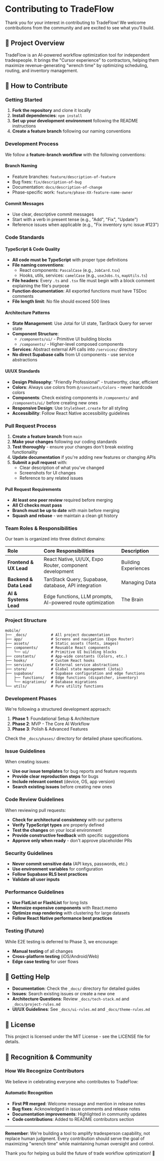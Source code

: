 # Contributing to TradeFlow

Thank you for your interest in contributing to TradeFlow! We welcome contributions from the community and are excited to see what you'll build.

## 🎯 Project Overview

TradeFlow is an AI-powered workflow optimization tool for independent tradespeople. It brings the "Cursor experience" to contractors, helping them maximize revenue-generating "wrench time" by optimizing scheduling, routing, and inventory management.

## 🤝 How to Contribute

### Getting Started

1. **Fork the repository** and clone it locally
2. **Install dependencies**: `npm install`
3. **Set up your development environment** following the README instructions
4. **Create a feature branch** following our naming conventions

### Development Process

We follow a **feature-branch workflow** with the following conventions:

#### Branch Naming
- Feature branches: `feature/description-of-feature`
- Bug fixes: `fix/description-of-bug`
- Documentation: `docs/description-of-change`
- Phase-specific work: `feature/phase-XX-feature-name-owner`

#### Commit Messages
- Use clear, descriptive commit messages
- Start with a verb in present tense (e.g., "Add", "Fix", "Update")
- Reference issues when applicable (e.g., "Fix inventory sync issue #123")

### Code Standards

#### TypeScript & Code Quality
- **All code must be TypeScript** with proper type definitions
- **File naming conventions**:
  - React components: `PascalCase` (e.g., `JobCard.tsx`)
  - Hooks, utils, services: `camelCase` (e.g., `useJobs.ts`, `mapUtils.ts`)
- **File headers**: Every `.ts` and `.tsx` file must begin with a block comment explaining the file's purpose
- **Function documentation**: All exported functions must have TSDoc comments
- **File length limit**: No file should exceed 500 lines

#### Architecture Patterns
- **State Management**: Use Jotai for UI state, TanStack Query for server state
- **Component Structure**: 
  - `/components/ui/` - Primitive UI building blocks
  - `/components/` - Higher-level composed components
- **Services**: Abstract external API calls into `/services/` directory
- **No direct Supabase calls** from UI components - use service abstractions

#### UI/UX Standards
- **Design Philosophy**: "Friendly Professional" - trustworthy, clear, efficient
- **Colors**: Always use colors from `@/constants/Colors` - never hardcode colors
- **Components**: Check existing components in `/components/` and `/components/ui/` before creating new ones
- **Responsive Design**: Use `StyleSheet.create` for all styling
- **Accessibility**: Follow React Native accessibility guidelines

### Pull Request Process

1. **Create a feature branch** from `main`
2. **Make your changes** following our coding standards
3. **Test thoroughly** - ensure your changes don't break existing functionality
4. **Update documentation** if you're adding new features or changing APIs
5. **Submit a pull request** with:
   - Clear description of what you've changed
   - Screenshots for UI changes
   - Reference to any related issues

#### Pull Request Requirements
- **At least one peer review** required before merging
- **All CI checks must pass**
- **Branch must be up to date** with main before merging
- **Squash and rebase** - we maintain a clean git history

### Team Roles & Responsibilities

Our team is organized into three distinct domains:

| **Role** | **Core Responsibilities** | **Description** |
| :--- | :--- | :--- |
| **Frontend & UX Lead** | React Native, UI/UX, Expo Router, component development | Building Experiences |
| **Backend & Data Lead** | TanStack Query, Supabase, database, API integration | Managing Data |
| **AI & Systems Lead** | Edge functions, LLM prompts, AI-powered route optimization | The Brain |

### Project Structure

```
mobile/
├── _docs/           # All project documentation
├── app/             # Screens and navigation (Expo Router)
├── assets/          # Static assets (fonts, images)
├── components/      # Reusable React components
│   └── ui/          # Primitive UI building blocks
├── constants/       # App-wide constants (Colors, etc.)
├── hooks/           # Custom React hooks
├── services/        # External service abstractions
├── store/           # Global state management (Jotai)
├── supabase/        # Supabase configuration and edge functions
│   ├── functions/   # Edge functions (dispatcher, inventory)
│   └── migrations/  # Database migrations
└── utils/           # Pure utility functions
```

### Development Phases

We're following a structured development approach:

1. **Phase 1**: Foundational Setup & Architecture
2. **Phase 2**: MVP - The Core AI Workflow
3. **Phase 3**: Polish & Advanced Features

Check the `_docs/phases/` directory for detailed phase specifications.

### Issue Guidelines

When creating issues:
- **Use our issue templates** for bug reports and feature requests
- **Provide clear reproduction steps** for bugs
- **Include relevant context** (device, OS, app version)
- **Search existing issues** before creating new ones

### Code Review Guidelines

When reviewing pull requests:
- **Check for architectural consistency** with our patterns
- **Verify TypeScript types** are properly defined
- **Test the changes** on your local environment
- **Provide constructive feedback** with specific suggestions
- **Approve only when ready** - don't approve placeholder PRs

### Security Guidelines

- **Never commit sensitive data** (API keys, passwords, etc.)
- **Use environment variables** for configuration
- **Follow Supabase RLS best practices**
- **Validate all user inputs**

### Performance Guidelines

- **Use FlatList or FlashList** for long lists
- **Memoize expensive components** with React.memo
- **Optimize map rendering** with clustering for large datasets
- **Follow React Native performance best practices**

### Testing (Future)

While E2E testing is deferred to Phase 3, we encourage:
- **Manual testing** of all changes
- **Cross-platform testing** (iOS/Android/Web)
- **Edge case testing** for user flows

## 🚀 Getting Help

- **Documentation**: Check the `_docs/` directory for detailed guides
- **Issues**: Search existing issues or create a new one
- **Architecture Questions**: Review `_docs/tech-stack.md` and `_docs/project-rules.md`
- **UI/UX Guidelines**: See `_docs/ui-rules.md` and `_docs/theme-rules.md`

## 📜 License

This project is licensed under the MIT License - see the LICENSE file for details.

## 🙏 Recognition & Community

### How We Recognize Contributors

We believe in celebrating everyone who contributes to TradeFlow:

#### Automatic Recognition
- **First PR merged**: Welcome message and mention in release notes
- **Bug fixes**: Acknowledged in issue comments and release notes
- **Documentation improvements**: Highlighted in community updates
- **Code contributions**: Added to README contributors section

---

**Remember**: We're building a tool to amplify tradesperson capability, not replace human judgment. Every contribution should serve the goal of maximizing "wrench time" while maintaining human oversight and control.

Thank you for helping us build the future of trade workflow optimization! 🚀 